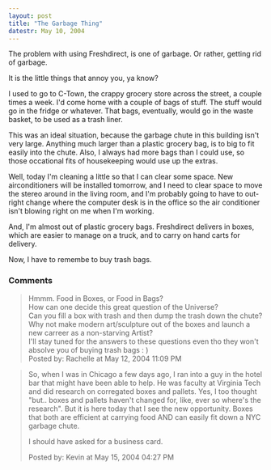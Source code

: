 ```yaml
---
layout: post
title: "The Garbage Thing"
datestr: May 10, 2004
---
```


The problem with using Freshdirect, is one of garbage.  Or rather, getting rid of garbage.

It is the little things that annoy you, ya know?

I used to go to C-Town, the crappy grocery store across the street, a couple times a week.  I'd come home with a couple of bags of stuff.  The stuff would go in the fridge or whatever.  That bags, eventually, would go in the waste basket, to be used as a trash liner.

This was an ideal situation, because the garbage chute in this building isn't very large.  Anything much larger than a plastic grocery bag, is to big to fit easily into the chute.  Also, I always had more bags than I could use, so those occational fits of housekeeping would use up the extras.

Well, today I'm cleaning a little so that I can clear some space.  New airconditioners will be installed tomorrow, and I need to clear space to move the stereo around in the living room, and I'm probably going to have to out-right change where the computer desk is in the office so the air conditioner isn't blowing right on me when I'm working.

And, I'm almost out of plastic grocery bags.  Freshdirect delivers in boxes, which are easier to manage on a truck, and to carry on hand carts for delivery.

Now, I have to remembe to buy trash bags.

### Comments

<blockquote>
Hmmm. Food in Boxes, or Food in Bags? <br />
How can one decide this great question of the Universe?<br />
Can you fill a box with trash and then dump the trash down the chute?<br />
Why not make modern art/sculpture out of the boxes and launch a new carreer as a non-starving Artist?<br />
I'll stay tuned for the answers to these questions even tho they won't absolve you of buying trash bags : )
<div class="comment-meta">Posted by: Rachelle at May 12, 2004 11:09 PM</div> </blockquote>

<blockquote>
So, when I was in Chicago a few days ago, I ran into a guy in the hotel bar that might have been able to help. He was faculty at Virginia Tech and did research on corregated boxes and pallets. Yes, I too thought "but.. boxes and pallets haven't changed for, like, ever so where's the research". But it is here today that I see the new opportunity. Boxes that both are efficient at carrying food AND can easily fit down a NYC garbage chute. 

I should have asked for a business card. 
<div class="comment-meta">Posted by: Kevin at May 15, 2004 04:27 PM</div> </blockquote>

